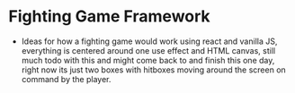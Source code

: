 # Fighting Game Framework

- Ideas for how a fighting game would work using react and vanilla JS, everything is centered around one use effect and HTML canvas, still much todo with this and might come back to and finish this one day, right now its just two boxes with hitboxes moving around the screen on command by the player.
